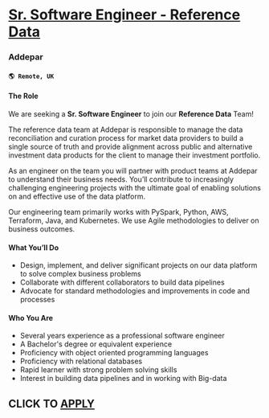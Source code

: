 # [Sr. Software Engineer - Reference Data ](https://www.remotewlb.com/apply/sr-software-engineer-reference-data)  
### Addepar  
#### `🌎 Remote, UK`  

#### **The Role**

We are seeking a **Sr. Software Engineer** to join our **Reference Data** Team!

The reference data team at Addepar is responsible to manage the data reconciliation and curation process for market data providers to build a single source of truth and provide alignment across public and alternative investment data products for the client to manage their investment portfolio.

As an engineer on the team you will partner with product teams at Addepar to understand their business needs. You’ll contribute to increasingly challenging engineering projects with the ultimate goal of enabling solutions on and effective use of the data platform.

Our engineering team primarily works with PySpark, Python, AWS, Terraform, Java, and Kubernetes. We use Agile methodologies to deliver on business outcomes.

#### **What You’ll Do**

  * Design, implement, and deliver significant projects on our data platform to solve complex business problems
  * Collaborate with different collaborators to build data pipelines 
  * Advocate for standard methodologies and improvements in code and processes

#### **Who You Are**

  * Several years experience as a professional software engineer
  * A Bachelor's degree or equivalent experience
  * Proficiency with object oriented programming languages
  * Proficiency with relational databases
  * Rapid learner with strong problem solving skills
  * Interest in building data pipelines and in working with Big-data  
  

  
## CLICK TO [APPLY](https://www.remotewlb.com/apply/sr-software-engineer-reference-data)

